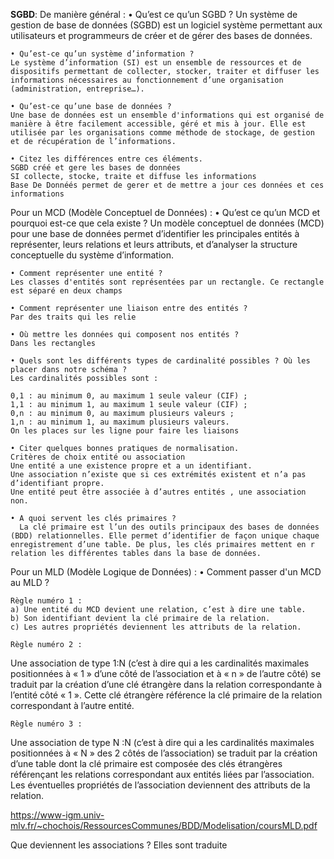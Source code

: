 **SGBD**:
De manière général :
    • Qu’est ce qu’un SGBD ? 
    Un système de gestion de base de données (SGBD) est un logiciel système permettant aux utilisateurs et programmeurs de créer et de gérer des bases de données.
    
    • Qu’est-ce qu’un système d’information ? 
    Le système d’information (SI) est un ensemble de ressources et de dispositifs permettant de collecter, stocker, traiter et diffuser les informations nécessaires au fonctionnement d’une organisation (administration, entreprise…).
    
    • Qu’est-ce qu’une base de données ? 
    Une base de données est un ensemble d'informations qui est organisé de manière à être facilement accessible, géré et mis à jour. Elle est utilisée par les organisations comme méthode de stockage, de gestion et de récupération de l’informations.
    
    • Citez les différences entre ces éléments. 
    SGBD créé et gere les bases de données
    SI collecte, stocke, traite et diffuse les informations 
    Base De Donnéés permet de gerer et de mettre a jour ces données et ces informations



Pour un MCD (Modèle Conceptuel de Données) :
    • Qu’est ce qu’un MCD et pourquoi est-ce que cela existe ?
    Un modèle conceptuel de données (MCD) pour une base de données permet d’identifier les principales entités à représenter, leurs relations et leurs attributs, et d’analyser la structure conceptuelle du    système d’information.
    
    • Comment représenter une entité ?
    Les classes d'entités sont représentées par un rectangle. Ce rectangle est séparé en deux champs 
    
    • Comment représenter une liaison entre des entités ?
    Par des traits qui les relie
    
    • Où mettre les données qui composent nos entités ?
    Dans les rectangles
    
    • Quels sont les différents types de cardinalité possibles ? Où les placer dans notre schéma ?
    Les cardinalités possibles sont :

    0,1 : au minimum 0, au maximum 1 seule valeur (CIF) ;
    1,1 : au minimum 1, au maximum 1 seule valeur (CIF) ;
    0,n : au minimum 0, au maximum plusieurs valeurs ;
    1,n : au minimum 1, au maximum plusieurs valeurs.
    On les places sur les ligne pour faire les liaisons

    • Citer quelques bonnes pratiques de normalisation.
    Critères de choix entité ou association
    Une entité a une existence propre et a un identifiant.
    Une association n’existe que si ces extrémités existent et n’a pas d’identifiant propre.
    Une entité peut être associée à d’autres entités , une association non.

    • A quoi servent les clés primaires ?
      La clé primaire est l’un des outils principaux des bases de données (BDD) relationnelles. Elle permet d’identifier de façon unique chaque enregistrement d’une table. De plus, les clés primaires mettent en r     relation les différentes tables dans la base de données.





Pour un MLD (Modèle Logique de Données) :
    • Comment passer d'un MCD au MLD ? 
    
    Règle numéro 1 : 
    a) Une entité du MCD devient une relation, c’est à dire une table.
    b) Son identifiant devient la clé primaire de la relation. 
    c) Les autres propriétés deviennent les attributs de la relation. 
    
    Règle numéro 2 :
Une association de type 1:N (c’est à dire qui a les cardinalités maximales positionnées à « 1 » d’une côté de l’association et à « n » de l’autre
côté) se traduit par la création d’une clé étrangère dans la relation correspondante à l’entité côté « 1 ».
Cette clé étrangère référence la clé primaire de la relation correspondant à l’autre entité. 
    
    Règle numéro 3 :
Une association de type N :N (c’est à dire qui a les cardinalités maximales positionnées à « N » des 2 côtés de l’association) se traduit par la
création d’une table dont la clé primaire est composée des clés étrangères référençant les relations correspondant aux entités liées par
l’association.
Les éventuelles propriétés de l’association deviennent des attributs de la relation. 
    
https://www-igm.univ-mlv.fr/~chochois/RessourcesCommunes/BDD/Modelisation/coursMLD.pdf



Que deviennent les associations ?
Elles sont traduite



